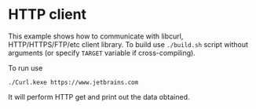 # HTTP client

 This example shows how to communicate with libcurl, HTTP/HTTPS/FTP/etc client library.
To build use `./build.sh` script without arguments (or specify `TARGET` variable if cross-compiling).

To run use

    ./Curl.kexe https://www.jetbrains.com

It will perform HTTP get and print out the data obtained.
